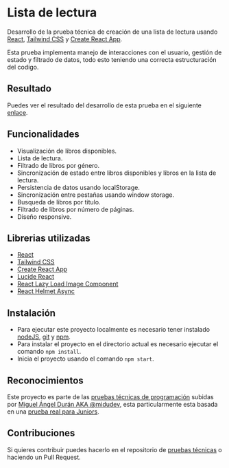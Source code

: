 # Lista de lectura

Desarrollo de la prueba técnica de creación de una lista de lectura usando [React](https://facebook.github.io/react/), [Tailwind CSS](https://tailwindcss.com/) y [Create React App](https://github.com/facebook/create-react-app).

Esta prueba implementa manejo de interacciones con el usuario, gestión de estado y filtrado de datos, todo esto teniendo una correcta estructuración del codigo.

## Resultado

Puedes ver el resultado del desarrollo de esta prueba en el siguiente [enlace](https://reading-list-bqfj.vercel.app/).

## Funcionalidades

- Visualización de libros disponibles.
- Lista de lectura.
- Filtrado de libros por género.
- Sincronización de estado entre libros disponibles y libros en la lista de lectura.
- Persistencia de datos usando localStorage.
- Sincronización entre pestañas usando window storage.
- Busqueda de libros por titulo.
- Filtrado de libros por número de páginas.
- Diseño responsive.

## Librerias utilizadas

- [React](https://facebook.github.io/react/)
- [Tailwind CSS](https://tailwindcss.com/)
- [Create React App](https://github.com/facebook/create-react-app)
- [Lucide React](https://lucide.dev/)
- [React Lazy Load Image Component](https://github.com/Aljullu/react-lazy-load-image-component)
- [React Helmet Async](https://github.com/staylor/react-helmet-async)

## Instalación

- Para ejecutar este proyecto localmente es necesario tener instalado [nodeJS](https://nodejs.org/en), [git](https://git-scm.com/) y [npm](https://npmjs.com/).
- Para instalar el proyecto en el directorio actual es necesario ejecutar el comando `npm install`.
- Inicia el proyecto usando el comando `npm start`.

## Reconocimientos

Este proyecto es parte de las [pruebas técnicas de programación](https://github.com/midudev/pruebas-tecnicas) subidas por [Miguel Ángel Durán AKA @midudev](https://twitter.com/midudev), esta particularmente esta basada en una [prueba real para Juniors](https://discord.com/channels/741237973663612969/848944161448132628/1127729621744500806).

## Contribuciones

Si quieres contribuir puedes hacerlo en el repositorio de [pruebas técnicas](https://github.com/midudev/pruebas-tecnicas) o haciendo un Pull Request.

